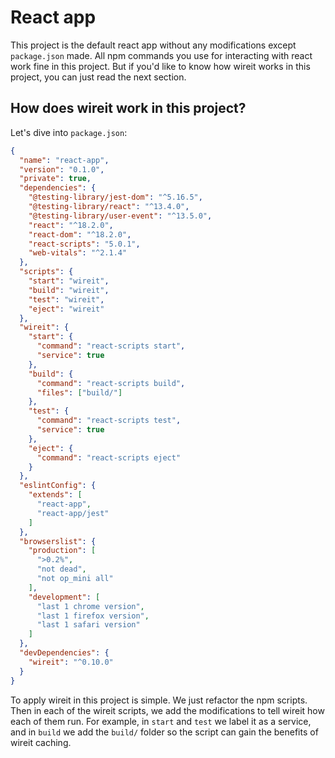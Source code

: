 # React app 

This project is the default react app without any modifications except `package.json` made. All npm commands you use for interacting with react work fine in this project. But if you'd like to know how wireit works in this project, you can just read the next section.

## How does wireit work in this project?

Let's dive into `package.json`:
```JSON
{
  "name": "react-app",
  "version": "0.1.0",
  "private": true,
  "dependencies": {
    "@testing-library/jest-dom": "^5.16.5",
    "@testing-library/react": "^13.4.0",
    "@testing-library/user-event": "^13.5.0",
    "react": "^18.2.0",
    "react-dom": "^18.2.0",
    "react-scripts": "5.0.1",
    "web-vitals": "^2.1.4"
  },
  "scripts": {
    "start": "wireit",
    "build": "wireit",
    "test": "wireit",
    "eject": "wireit"
  },
  "wireit": {
    "start": {
      "command": "react-scripts start",
      "service": true
    },
    "build": {
      "command": "react-scripts build",
      "files": ["build/"]
    },
    "test": {
      "command": "react-scripts test",
      "service": true
    },
    "eject": {
      "command": "react-scripts eject"
    }
  },
  "eslintConfig": {
    "extends": [
      "react-app",
      "react-app/jest"
    ]
  },
  "browserslist": {
    "production": [
      ">0.2%",
      "not dead",
      "not op_mini all"
    ],
    "development": [
      "last 1 chrome version",
      "last 1 firefox version",
      "last 1 safari version"
    ]
  },
  "devDependencies": {
    "wireit": "^0.10.0"
  }
}
```

To apply wireit in this project is simple. We just refactor the npm scripts. Then in each of the wireit scripts, we add the modifications to tell wireit how each of them run. For example, in `start` and `test` we label it as a service, and in `build` we add the `build/` folder so the script can gain the benefits of wireit caching.
